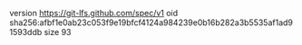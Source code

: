 version https://git-lfs.github.com/spec/v1
oid sha256:afbf1e0ab23c053f9e19bfcf4124a984239e0b16b282a3b5535af1ad91593ddb
size 93
